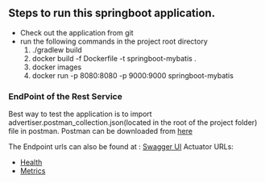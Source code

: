## Steps to run this springboot application.

-   Check out the application from git 
-   run the following commands in the project root directory 
       1.   ./gradlew build
       2.   docker build -f Dockerfile -t springboot-mybatis .
       3.   docker images
       4.   docker run -p 8080:8080 -p 9000:9000 springboot-mybatis   
       
### EndPoint of the Rest Service

Best way to test the application is to import advertiser.postman_collection.json(located in the root of the project folder) file in postman. Postman can be downloaded from 
[here](https://www.getpostman.com/apps)        

The Endpoint urls can also be found at : [Swagger UI](http://localhost:8080/swagger-ui.html#/controller)
Actuator URLs:

- [Health](http://localhost:9000/actuator/health)
- [Metrics](http://localhost:9000/actuator/metrics)
